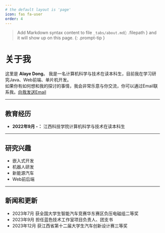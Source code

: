 ```yaml
---
# the default layout is 'page'
icon: fas fa-user
order: 4
---
```


> Add Markdown syntax content to file `_tabs/about.md`{: .filepath } and it will show up on this page.
{: .prompt-tip }
# 关于我
这里是 **Alaye Dong**。
我是一名计算机科学与技术在读本科生，目前我在学习研究Java、Web前端、单片机开发。<br/>
如果你有如何想和我的探讨的事情，我会非常乐意与你交流，你可以通过Email联系我。[向我发送Email](mailto:alayevast@outlook.com)

---

## 教育经历

- **2022年9月 -：** 江西科技学院计算机科学与技术在读本科生

---

## 研究兴趣

- 嵌入式开发
- 机器人研发
- 新能源汽车
- Web前后端

---

## 新闻和更新

- 2023年7月 获全国大学生智能汽车竞赛华东赛区负压电磁组二等奖
- 2023年9月 担任蓝色技术工作室项目负责人、团支书
- 2023年12月 获江西省第十二届大学生汽车创新设计赛三等奖